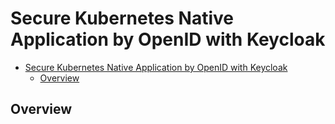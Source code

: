 # Secure Kubernetes Native Application by OpenID with Keycloak
<!-- TOC -->

- [Secure Kubernetes Native Application by OpenID with Keycloak](#secure-kubernetes-native-application-by-openid-with-keycloak)
  - [Overview](#overview)

<!-- /TOC -->

## Overview



<!-- 

-->